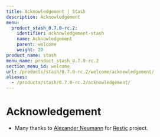 ```yaml
---
title: Acknowledgement | Stash
description: Acknowledgement
menu:
  product_stash_0.7.0-rc.2:
    identifier: acknowledgement-stash
    name: Acknowledgement
    parent: welcome
    weight: 20
product_name: stash
menu_name: product_stash_0.7.0-rc.2
section_menu_id: welcome
url: /products/stash/0.7.0-rc.2/welcome/acknowledgement/
aliases:
  - /products/stash/0.7.0-rc.2/acknowledgement/
---
```


# Acknowledgement
 - Many thanks to [Alexander Neumann](https://github.com/fd0) for [Restic](https://restic.net) project.
